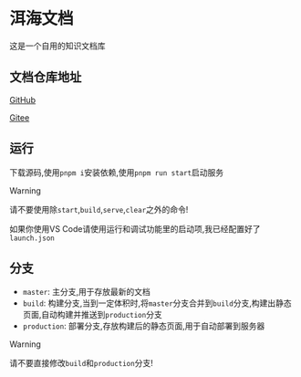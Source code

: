 # 洱海文档

这是一个自用的知识文档库

## 文档仓库地址

[GitHub](https://github.com/Erhai-lake/elake-docs)

[Gitee](https://gitee.com/erhai-lake/elake-docs)

## 运行

下载源码,使用`pnpm i`安装依赖,使用`pnpm run start`启动服务

> [!WARNING]
> 请不要使用除`start`,`build`,`serve`,`clear`之外的命令!
>
> 如果你使用VS Code请使用运行和调试功能里的启动项,我已经配置好了`launch.json`

## 分支

* `master`: 主分支,用于存放最新的文档
* `build`: 构建分支,当到一定体积时,将`master`分支合并到`build`分支,构建出静态页面,自动构建并推送到`production`分支
* `production`: 部署分支,存放构建后的静态页面,用于自动部署到服务器

> [!WARNING]
> 请不要直接修改`build`和`production`分支!
